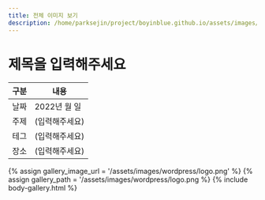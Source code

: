 ```yaml
---
title: 전체 이미지 보기
description: /home/parksejin/project/boyinblue.github.io/assets/images/wordpress
---
```



제목을 입력해주세요
===


|구분|내용|
|---|---|
|날짜|2022년 월 일|
|주제|(입력해주세요)|
|테그|(입력해주세요)|
|장소|(입력해주세요)|


{% assign gallery_image_url = '/assets/images/wordpress/logo.png' %}
{% assign gallery_path = '/assets/images/wordpress/logo.png %}
{% include body-gallery.html %}
